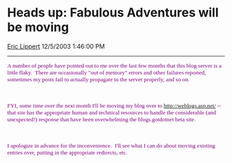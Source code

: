 <div id="page">

# Heads up: Fabulous Adventures will be moving

[Eric Lippert](https://social.msdn.microsoft.com/profile/Eric%20Lippert) 12/5/2003 1:46:00 PM

-----

<div id="content">

<span style="FONT-SIZE: 10pt; COLOR: purple; FONT-FAMILY: &#39;Lucida Sans Unicode&#39;; mso-bidi-font-family: &#39;Times New Roman&#39;">A number of people have pointed out to me over the last few months that this blog server is a little flaky.<span style="mso-spacerun: yes">  </span>There are occasionally "out of memory" errors and other failures reported, sometimes my posts fail to actually propagate to the server properly, and so on.<span style="mso-spacerun: yes">  </span> </span>

<span style="FONT-SIZE: 10pt; COLOR: purple; FONT-FAMILY: &#39;Lucida Sans Unicode&#39;; mso-bidi-font-family: &#39;Times New Roman&#39;"> </span>

 

<span style="FONT-SIZE: 10pt; COLOR: purple; FONT-FAMILY: &#39;Lucida Sans Unicode&#39;; mso-bidi-font-family: &#39;Times New Roman&#39;">FYI, some time over the next month I'll be moving my blog over to <http://weblogs.asp.net/> -- that site has the appropriate human and technical resources to handle the considerable (and unexpected\!) response that have been overwhelming the blogs.gotdotnet beta site.</span>

<span style="FONT-SIZE: 10pt; COLOR: purple; FONT-FAMILY: &#39;Lucida Sans Unicode&#39;; mso-bidi-font-family: &#39;Times New Roman&#39;"> </span>

 

<span style="FONT-SIZE: 10pt; COLOR: purple; FONT-FAMILY: &#39;Lucida Sans Unicode&#39;; mso-bidi-font-family: &#39;Times New Roman&#39;">I apologize in advance for the inconvenience.<span style="mso-spacerun: yes">  </span>I'll see what I can do about moving existing entries over, putting in the appropriate redirects, etc.<span style="mso-spacerun: yes">  </span> </span>

</div>

</div>


